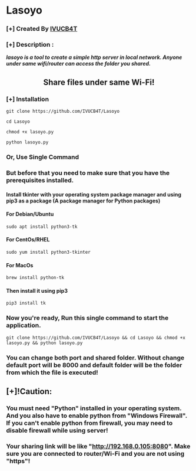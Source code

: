 # Lasoyo
### [+] Created By <a href="https://github.com/IVUCB4T">IVUCB4T</a>
### [+] Description :
***lasoyo is a tool to create a simple http server in local network. Anyone under same wifi/router can access the folder you shared.***
<h2 align="center">Share files under same Wi-Fi!</h2>

### [+] Installation


```git clone https://github.com/IVUCB4T/Lasoyo```

```cd Lasoyo```

```chmod +x lasoyo.py```

```python lasoyo.py```

### Or, Use Single Command
### But before that you need to make sure that you have the prerequisites installed.
#### Install tkinter with your operating system package manager and using pip3 as a package (A package manager for Python packages)
#### For Debian/Ubuntu
```
sudo apt install python3-tk
```
#### For CentOs/RHEL
```
sudo yum install python3-tkinter
```
#### For MacOs
```
brew install python-tk
```

#### Then install it using pip3
```
pip3 install tk
```
### Now you're ready, Run this single command to start the application.
```
git clone https://github.com/IVUCB4T/Lasoyo && cd Lasoyo && chmod +x lasoyo.py && python lasoyo.py
```

### You can change both port and shared folder. Without change default port will be 8000 and default folder will be the folder from which the file is executed!

## [+]!Caution:

### You must need "Python" installed in your operating system. And you also have to enable python from "Windows Firewall". If you can't enable python from firewall, you may need to disable firewall while using server!
### Your sharing link will be like "http://192.168.0.105:8080". Make sure you are connected to router/Wi-Fi and you are not using "https"!
